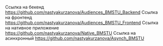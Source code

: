Ссылка на бекенд https://github.com/nastyakurzanova/Audiences_BMSTU_Backend
Ссылка на фронтенд https://github.com/nastyakurzanova/Audiences_BMSTU_Frontend 
Ссылка на нативное приложение https://github.com/nastyakurzanova/Native_BMSTU 
Ссылка на асинхронный https://github.com/nastyakurzanova/Asynch_BMSTU
